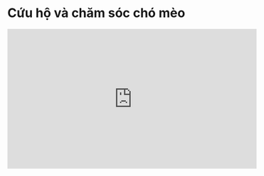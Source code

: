 # Cứu hộ và chăm sóc chó mèo

<iframe width="560" height="315" src="https://www.youtube-nocookie.com/embed/6GVHiNOXA5k" title="YouTube video player" frameborder="0" allow="accelerometer; autoplay; clipboard-write; encrypted-media; gyroscope; picture-in-picture" allowfullscreen></iframe>